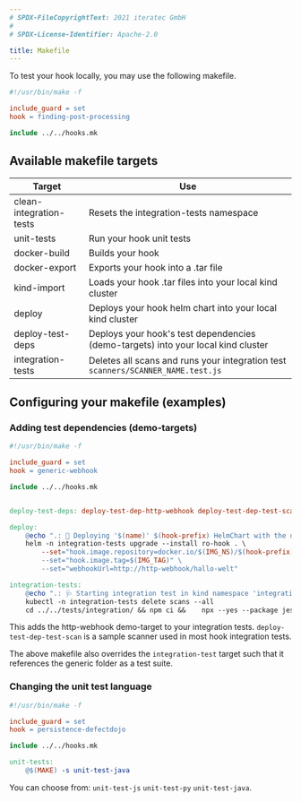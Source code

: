 ```yaml
---
# SPDX-FileCopyrightText: 2021 iteratec GmbH
#
# SPDX-License-Identifier: Apache-2.0

title: Makefile
---
```


To test your hook locally, you may use the following makefile.


```makefile
#!/usr/bin/make -f

include_guard = set
hook = finding-post-processing

include ../../hooks.mk
```

## Available makefile targets

| Target | Use |
| --- | --- |
| clean-integration-tests | Resets the integration-tests namespace |
| unit-tests | Run your hook unit tests |
| docker-build | Builds your hook |
| docker-export | Exports your hook into a .tar file |
| kind-import | Loads your hook .tar files into your local kind cluster |
| deploy | Deploys your hook helm chart into your local kind cluster |
| deploy-test-deps | Deploys your hook's test dependencies (demo-targets) into your local kind cluster |
| integration-tests | Deletes all scans and runs your integration test `scanners/SCANNER_NAME.test.js` |

## Configuring your makefile (examples)

### Adding test dependencies (demo-targets)

```makefile
#!/usr/bin/make -f

include_guard = set
hook = generic-webhook

include ../../hooks.mk


deploy-test-deps: deploy-test-dep-http-webhook deploy-test-dep-test-scan

deploy:
	@echo ".: 💾 Deploying '$(name)' $(hook-prefix) HelmChart with the docker tag '$(IMG_TAG)' into kind namespace 'integration-tests'."
	helm -n integration-tests upgrade --install ro-hook . \
		--set="hook.image.repository=docker.io/$(IMG_NS)/$(hook-prefix)-$(name)" \
		--set="hook.image.tag=$(IMG_TAG)" \
		--set="webhookUrl=http://http-webhook/hallo-welt"

integration-tests:
	@echo ".: 🩺 Starting integration test in kind namespace 'integration-tests'."
	kubectl -n integration-tests delete scans --all
	cd ../../tests/integration/ && npm ci &&	npx --yes --package jest@$(JEST_VERSION) jest --verbose --ci --colors --coverage --passWithNoTests generic/read-only-write-hook.test.js

```

This adds the http-webhook demo-target to your integration tests. 
`deploy-test-dep-test-scan` is a sample scanner used in most hook integration tests.

The above makefile also overrides the `integration-test` target such that it references the generic folder as a test suite.

### Changing the unit test language

```makefile
#!/usr/bin/make -f

include_guard = set
hook = persistence-defectdojo

include ../../hooks.mk

unit-tests:
	@$(MAKE) -s unit-test-java
```

You can choose from: `unit-test-js` `unit-test-py` `unit-test-java`.
